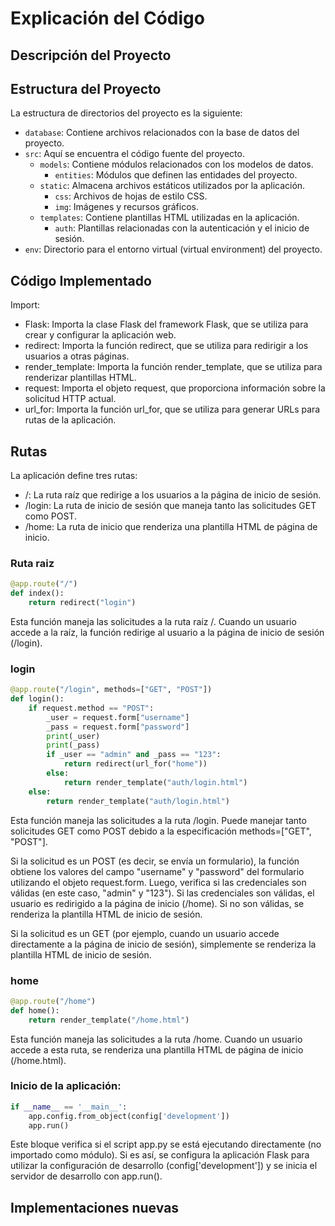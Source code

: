 #  Explicación del Código

## Descripción del Proyecto


## Estructura del Proyecto
La estructura de directorios del proyecto es la siguiente:

- `database`: Contiene archivos relacionados con la base de datos del proyecto.
- `src`: Aquí se encuentra el código fuente del proyecto.
  - `models`: Contiene módulos relacionados con los modelos de datos.
    - `entities`: Módulos que definen las entidades del proyecto.
  - `static`: Almacena archivos estáticos utilizados por la aplicación.
    - `css`: Archivos de hojas de estilo CSS.
    - `img`: Imágenes y recursos gráficos.
  - `templates`: Contiene plantillas HTML utilizadas en la aplicación.
    - `auth`: Plantillas relacionadas con la autenticación y el inicio de sesión.
- `env`: Directorio para el entorno virtual (virtual environment) del proyecto.



## Código Implementado
Import:

- Flask: Importa la clase Flask del framework Flask, que se utiliza para crear y configurar la aplicación web.
- redirect: Importa la función redirect, que se utiliza para redirigir a los usuarios a otras páginas.
- render_template: Importa la función render_template, que se utiliza para renderizar plantillas HTML.
- request: Importa el objeto request, que proporciona información sobre la solicitud HTTP actual.
- url_for: Importa la función url_for, que se utiliza para generar URLs para rutas de la aplicación.

## Rutas
La aplicación define tres rutas:

- /: La ruta raíz que redirige a los usuarios a la página de inicio de sesión.
- /login: La ruta de inicio de sesión que maneja tanto las solicitudes GET como POST.
- /home: La ruta de inicio que renderiza una plantilla HTML de página de inicio.


### Ruta raiz

``` python
@app.route("/")
def index():
    return redirect("login")

```

Esta función maneja las solicitudes a la ruta raíz /. Cuando un usuario accede a la raíz, la función redirige al usuario a la página de inicio de sesión (/login).

### login

``` python
@app.route("/login", methods=["GET", "POST"])
def login():
    if request.method == "POST":
        _user = request.form["username"]
        _pass = request.form["password"]
        print(_user)
        print(_pass)
        if _user == "admin" and _pass == "123":
            return redirect(url_for("home"))
        else:
            return render_template("auth/login.html")
    else:
        return render_template("auth/login.html")

```

Esta función maneja las solicitudes a la ruta /login. Puede manejar tanto solicitudes GET como POST debido a la especificación methods=["GET", "POST"].

Si la solicitud es un POST (es decir, se envía un formulario), la función obtiene los valores del campo "username" y "password" del formulario utilizando el objeto request.form. Luego, verifica si las credenciales son válidas (en este caso, "admin" y "123"). Si las credenciales son válidas, el usuario es redirigido a la página de inicio (/home). Si no son válidas, se renderiza la plantilla HTML de inicio de sesión.

Si la solicitud es un GET (por ejemplo, cuando un usuario accede directamente a la página de inicio de sesión), simplemente se renderiza la plantilla HTML de inicio de sesión.

### home


``` python
@app.route("/home")
def home():
    return render_template("/home.html")


```

Esta función maneja las solicitudes a la ruta /home. Cuando un usuario accede a esta ruta, se renderiza una plantilla HTML de página de inicio (/home.html).


### Inicio de la aplicación:

``` python
if __name__ == '__main__':
    app.config.from_object(config['development'])
    app.run()

```

Este bloque verifica si el script app.py se está ejecutando directamente (no importado como módulo). Si es así, se configura la aplicación Flask para utilizar la configuración de desarrollo (config['development']) y se inicia el servidor de desarrollo con app.run().


## Implementaciones nuevas
